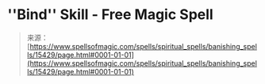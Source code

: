 <!--yml
category: 未分类
date: 2024-06-12 18:54:53
-->

# ''Bind'' Skill - Free Magic Spell

> 来源：[https://www.spellsofmagic.com/spells/spiritual_spells/banishing_spells/15429/page.html#0001-01-01](https://www.spellsofmagic.com/spells/spiritual_spells/banishing_spells/15429/page.html#0001-01-01)